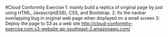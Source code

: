 #Cloud Conformity Exercise
1: mainly build a replica of original page by just using HTML, Javascript(ES6), CSS, and Bootstrap.
2: fix the navbar overlapping bug in original web page when displayed on a small screen
3: Deploy the page to S3 as a web site http://cloud-conformity-exercise.com.s3-website-ap-southeast-2.amazonaws.com/
